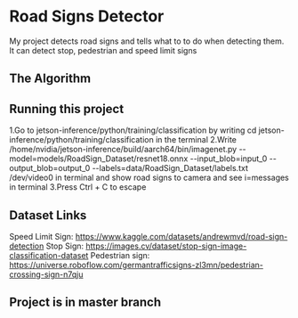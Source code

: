 
# Road Signs Detector

My project detects road signs and tells what to to do when detecting them. It can detect stop, pedestrian and speed limit signs

## The Algorithm



## Running this project

1.Go to jetson-inference/python/training/classification by writing cd jetson-inference/python/training/classification in the terminal
2.Write /home/nvidia/jetson-inference/build/aarch64/bin/imagenet.py --model=models/RoadSign_Dataset/resnet18.onnx --input_blob=input_0 --output_blob=output_0 --labels=data/RoadSign_Dataset/labels.txt /dev/video0 in terminal and show road signs to camera and see i=messages in terminal 
3.Press Ctrl + C to escape


## Dataset Links
Speed Limit Sign: https://www.kaggle.com/datasets/andrewmvd/road-sign-detection
Stop Sign: https://images.cv/dataset/stop-sign-image-classification-dataset
Pedestrian sign: https://universe.roboflow.com/germantrafficsigns-zl3mn/pedestrian-crossing-sign-n7qju

## Project is in master branch
